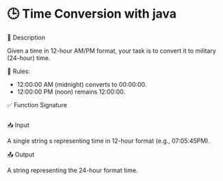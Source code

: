 # 🕒 Time Conversion with java

📌 Description

Given a time in 12-hour AM/PM format, your task is to convert it to military (24-hour) time.

🔹 Rules:

* 12:00:00 AM (midnight) converts to 00:00:00.
* 12:00:00 PM (noon) remains 12:00:00.

✅ Function Signature
```java
```
📥 Input

A single string s representing time in 12-hour format (e.g., 07:05:45PM).

📤 Output

A string representing the 24-hour format time.




